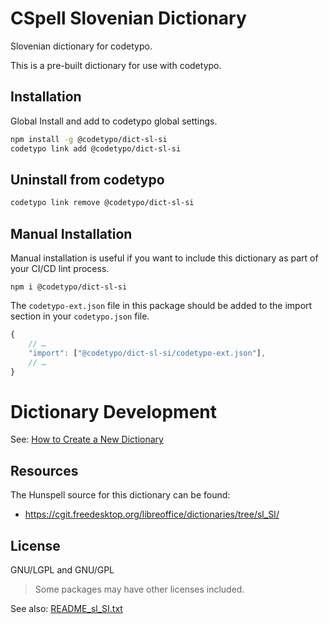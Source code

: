# CSpell Slovenian Dictionary

Slovenian dictionary for codetypo.

This is a pre-built dictionary for use with codetypo.

## Installation

Global Install and add to codetypo global settings.

```sh
npm install -g @codetypo/dict-sl-si
codetypo link add @codetypo/dict-sl-si
```

## Uninstall from codetypo

```sh
codetypo link remove @codetypo/dict-sl-si
```

## Manual Installation

Manual installation is useful if you want to include this dictionary as part of your CI/CD lint process.

```
npm i @codetypo/dict-sl-si
```

The `codetypo-ext.json` file in this package should be added to the import section in your `codetypo.json` file.

```javascript
{
    // …
    "import": ["@codetypo/dict-sl-si/codetypo-ext.json"],
    // …
}
```

# Dictionary Development

See: [How to Create a New Dictionary](https://github.com/khulnasoft/codetypo-dicts#how-to-create-a-new-dictionary)

## Resources

The Hunspell source for this dictionary can be found:

- https://cgit.freedesktop.org/libreoffice/dictionaries/tree/sl_SI/

## License

GNU/LGPL and GNU/GPL

> Some packages may have other licenses included.

See also: [README_sl_SI.txt](https://github.com/khulnasoft/codetypo-dicts/blob/main/dictionaries/sl_SIsrc/README_sl_SI.txt)
